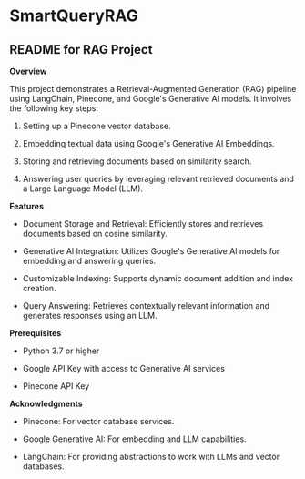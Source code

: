 # SmartQueryRAG
## README for RAG Project

**Overview**

This project demonstrates a Retrieval-Augmented Generation (RAG) pipeline using LangChain, Pinecone, and Google's Generative AI models. It involves the following key steps:

1. Setting up a Pinecone vector database.

2. Embedding textual data using Google's Generative AI Embeddings.

3. Storing and retrieving documents based on similarity search.

4. Answering user queries by leveraging relevant retrieved documents and a Large Language Model (LLM).

**Features**

* Document Storage and Retrieval: Efficiently stores and retrieves documents based on cosine similarity.

* Generative AI Integration: Utilizes Google's Generative AI models for embedding and answering queries.

* Customizable Indexing: Supports dynamic document addition and index creation.

* Query Answering: Retrieves contextually relevant information and generates responses using an LLM.

**Prerequisites**
* Python 3.7 or higher

* Google API Key with access to Generative AI services

* Pinecone API Key
  
**Acknowledgments**

* Pinecone: For vector database services.

* Google Generative AI: For embedding and LLM capabilities.

* LangChain: For providing abstractions to work with LLMs and vector databases.
